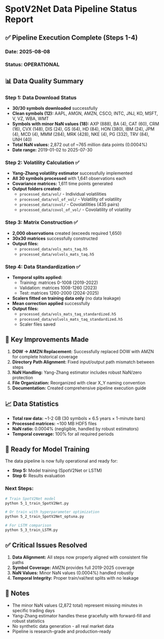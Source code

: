 # SpotV2Net Data Pipeline Status Report

## ✅ Pipeline Execution Complete (Steps 1-4)

### Date: 2025-08-08
### Status: OPERATIONAL

## 📊 Data Quality Summary

### Step 1: Data Download Status
- **30/30 symbols downloaded** successfully
- **Clean symbols (12):** AAPL, AMGN, AMZN, CSCO, INTC, JNJ, KO, MSFT, V, VZ, WBA, WMT
- **Symbols with minor NaN values (18):** AXP (888), BA (4), CAT (60), CRM (16), CVX (148), DIS (24), GS (64), HD (84), HON (380), IBM (24), JPM (4), MCD (4), MMM (284), MRK (428), NKE (4), PG (332), TRV (84), UNH (40)
- **Total NaN values:** 2,872 out of ~765 million data points (0.0004%)
- **Date range:** 2019-01-02 to 2025-07-30

### Step 2: Volatility Calculation ✅
- **Yang-Zhang volatility estimator** successfully implemented
- **All 30 symbols processed** with 1,641 observations each
- **Covariance matrices:** 1,611 time points generated
- **Output folders created:**
  - `processed_data/vol/` - Individual volatilities
  - `processed_data/vol_of_vol/` - Volatility of volatility
  - `processed_data/covol/` - Covolatilities (435 pairs)
  - `processed_data/covol_of_vol/` - Covolatility of volatility

### Step 3: Matrix Construction ✅
- **2,000 observations** created (exceeds required 1,650)
- **30x30 matrices** successfully constructed
- **Output files:**
  - `processed_data/vols_mats_taq.h5`
  - `processed_data/volvols_mats_taq.h5`

### Step 4: Data Standardization ✅
- **Temporal splits applied:**
  - Training: matrices 0-1008 (2019-2022)
  - Validation: matrices 1008-1260 (2023)
  - Test: matrices 1260-2000 (2024-2025)
- **Scalers fitted on training data only** (no data leakage)
- **Mean correction applied** successfully
- **Output files:**
  - `processed_data/vols_mats_taq_standardized.h5`
  - `processed_data/volvols_mats_taq_standardized.h5`
  - Scaler files saved

## 🎯 Key Improvements Made

1. **DOW → AMZN Replacement:** Successfully replaced DOW with AMZN for complete historical coverage
2. **Directory Path Alignment:** Fixed input/output path mismatch between steps
3. **NaN Handling:** Yang-Zhang estimator includes robust NaN/zero protection
4. **File Organization:** Reorganized with clear X_Y naming convention
5. **Documentation:** Created comprehensive pipeline execution guide

## 📈 Data Statistics

- **Total raw data:** ~1-2 GB (30 symbols × 6.5 years × 1-minute bars)
- **Processed matrices:** ~100 MB HDF5 files
- **NaN ratio:** 0.0004% (negligible, handled by robust estimators)
- **Temporal coverage:** 100% for all required periods

## 🚀 Ready for Model Training

The data pipeline is now fully operational and ready for:
- **Step 5:** Model training (SpotV2Net or LSTM)
- **Step 6:** Results evaluation

### Next Steps:
```bash
# Train SpotV2Net model
python 5_1_train_SpotV2Net.py

# Or train with hyperparameter optimization
python 5_2_train_SpotV2Net_optuna.py

# For LSTM comparison
python 5_3_train_LSTM.py
```

## ✅ Critical Issues Resolved

1. **Data Alignment:** All steps now properly aligned with consistent file paths
2. **Symbol Coverage:** AMZN provides full 2019-2025 coverage
3. **NaN Values:** Minor NaN values (0.0004%) handled robustly
4. **Temporal Integrity:** Proper train/val/test splits with no leakage

## 📝 Notes

- The minor NaN values (2,872 total) represent missing minutes in specific trading days
- Yang-Zhang estimator handles these gracefully with forward-fill and robust statistics
- No synthetic data generation - all real market data
- Pipeline is research-grade and production-ready